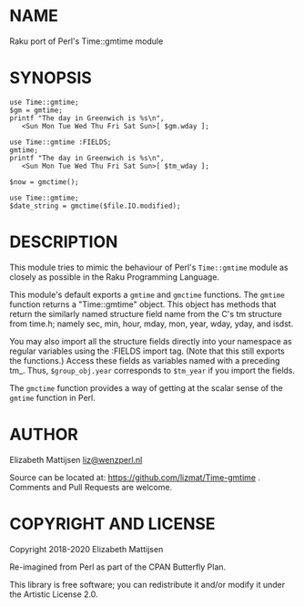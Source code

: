 NAME
====

Raku port of Perl's Time::gmtime module

SYNOPSIS
========

    use Time::gmtime;
    $gm = gmtime;
    printf "The day in Greenwich is %s\n", 
       <Sun Mon Tue Wed Thu Fri Sat Sun>[ $gm.wday ];
     
    use Time::gmtime :FIELDS;
    gmtime;
    printf "The day in Greenwich is %s\n", 
       <Sun Mon Tue Wed Thu Fri Sat Sun>[ $tm_wday ];
     
    $now = gmctime();
     
    use Time::gmtime;
    $date_string = gmctime($file.IO.modified);

DESCRIPTION
===========

This module tries to mimic the behaviour of Perl's `Time::gmtime` module as closely as possible in the Raku Programming Language.

This module's default exports a `gmtime` and `gmctime` functions. The `gmtime` function returns a "Time::gmtime" object. This object has methods that return the similarly named structure field name from the C's tm structure from time.h; namely sec, min, hour, mday, mon, year, wday, yday, and isdst.

You may also import all the structure fields directly into your namespace as regular variables using the :FIELDS import tag. (Note that this still exports the functions.) Access these fields as variables named with a preceding tm_. Thus, `$group_obj.year` corresponds to `$tm_year` if you import the fields.

The `gmctime` function provides a way of getting at the scalar sense of the `gmtime` function in Perl.

AUTHOR
======

Elizabeth Mattijsen <liz@wenzperl.nl>

Source can be located at: https://github.com/lizmat/Time-gmtime . Comments and Pull Requests are welcome.

COPYRIGHT AND LICENSE
=====================

Copyright 2018-2020 Elizabeth Mattijsen

Re-imagined from Perl as part of the CPAN Butterfly Plan.

This library is free software; you can redistribute it and/or modify it under the Artistic License 2.0.

